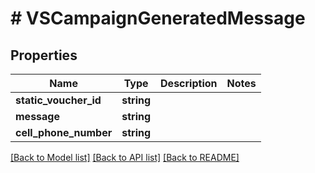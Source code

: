 # # VSCampaignGeneratedMessage

## Properties

Name | Type | Description | Notes
------------ | ------------- | ------------- | -------------
**static_voucher_id** | **string** |  |
**message** | **string** |  |
**cell_phone_number** | **string** |  |

[[Back to Model list]](../../README.md#models) [[Back to API list]](../../README.md#endpoints) [[Back to README]](../../README.md)
